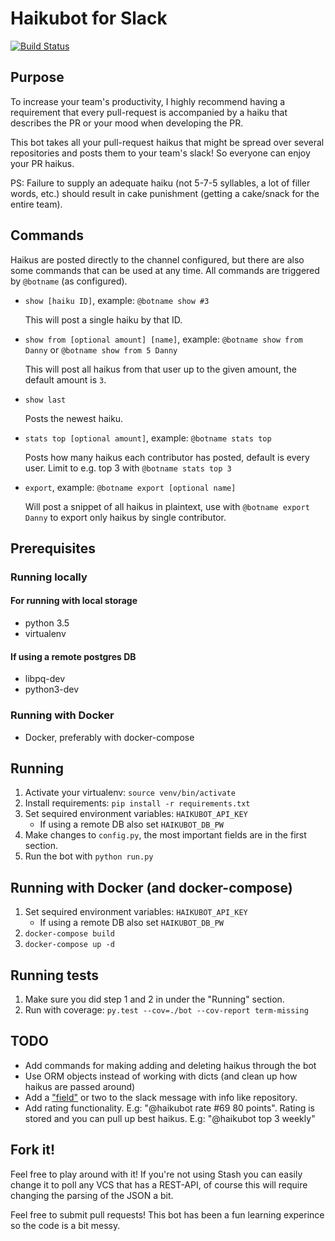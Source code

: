 # Haikubot for Slack

[![Build Status](https://travis-ci.org/hermith/haikubot.svg?branch=master)](https://travis-ci.org/hermith/haikubot)

## Purpose
To increase your team's productivity, I highly recommend having a requirement that every pull-request
is accompanied by a haiku that describes the PR or your mood when developing the PR.

This bot takes all your pull-request haikus that might be spread over several repositories and posts them
to your team's slack! So everyone can enjoy your PR haikus.

PS: Failure to supply an adequate haiku (not 5-7-5 syllables, a lot of filler words, etc.) should result in cake
punishment (getting a cake/snack for the entire team).

## Commands
Haikus are posted directly to the channel configured, but there are also some commands that can be used at any time. All commands are triggered by `@botname` (as configured).

* `show [haiku ID]`, example: `@botname show #3`

   This will post a single haiku by that ID.
* `show from [optional amount] [name]`, example: `@botname show from Danny` or `@botname show from 5 Danny`

   This will post all haikus from that user up to the given amount, the default amount is `3`.
* `show last`

   Posts the newest haiku.
* `stats top [optional amount]`, example: `@botname stats top`

   Posts how many haikus each contributor has posted, default is every user. Limit to e.g. top 3 with `@botname stats top 3`

* `export`, example: `@botname export [optional name]`

   Will post a snippet of all haikus in plaintext, use with `@botname export Danny` to export only haikus by single contributor.

## Prerequisites
### Running locally
#### For running with local storage
* python 3.5
* virtualenv

#### If using a remote postgres DB
* libpq-dev
* python3-dev

### Running with Docker
* Docker, preferably with docker-compose

## Running
1. Activate your virtualenv: `source venv/bin/activate`
2. Install requirements: `pip install -r requirements.txt`
3. Set sequired environment variables: `HAIKUBOT_API_KEY`
    * If using a remote DB also set `HAIKUBOT_DB_PW`
4. Make changes to `config.py`, the most important fields are in the first section.
5. Run the bot with `python run.py`

## Running with Docker (and docker-compose)
1. Set sequired environment variables: `HAIKUBOT_API_KEY`
    * If using a remote DB also set `HAIKUBOT_DB_PW`
2. `docker-compose build`
3. `docker-compose up -d`

## Running tests
1. Make sure you did step 1 and 2 in under the "Running" section.
2. Run with coverage: `py.test --cov=./bot --cov-report term-missing`

## TODO
* Add commands for making adding and deleting haikus through the bot
* Use ORM objects instead of working with dicts (and clean up how haikus are passed around)
* Add a ["field"](https://api.slack.com/docs/message-attachments) or two to the slack message with info like repository.
* Add rating functionality. E.g: "@haikubot rate #69 80 points". Rating is stored and you can pull up best haikus. E.g: "@haikubot top 3 weekly"

## Fork it!
Feel free to play around with it! If you're not using Stash you can easily change it to poll any VCS that has a REST-API,
of course this will require changing the parsing of the JSON a bit.

Feel free to submit pull requests! This bot has been a fun learning experince so the code is a bit messy.
